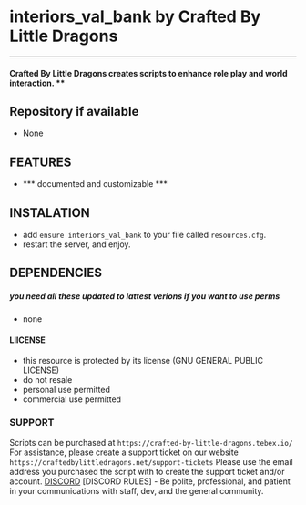 # interiors_val_bank by Crafted By Little Dragons
----
#### Crafted By Little Dragons creates scripts to enhance role play and world interaction. **

## Repository if available
- None
 
## FEATURES  
* *** documented and customizable *** 
 
## INSTALATION
* add `ensure interiors_val_bank` to your file called `resources.cfg`.  
* restart the server, and enjoy.

## DEPENDENCIES
##### you need all these updated to lattest verions if you want to use perms  
* none

#### LlICENSE
* this resource is protected by its license (GNU GENERAL PUBLIC LICENSE)
* do not resale
* personal use permitted
* commercial use permitted

### SUPPORT
Scripts can be purchased at `https://crafted-by-little-dragons.tebex.io/`
For assistance, please create a support ticket on our website `https://craftedbylittledragons.net/support-tickets` 
Please use the email address you purchased the script with to create the support ticket and/or account.
[DISCORD](`https://discord.gg/pTgJNjVDby`)
[DISCORD RULES] - Be polite, professional, and patient in your communications with staff, dev, and the general community.

